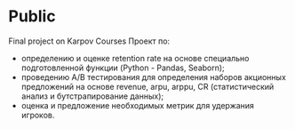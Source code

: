# Public
Final project on Karpov Courses
Проект по: 
- определению и оценке retention rate на основе специально подготовленной функции (Python - Pandas, Seaborn);
- проведению A/B тестирования для определения наборов акционных предложений на основе revenue, arpu, arppu, CR (статистический анализ и бутстрапирование данных);
- оценка и предложение необходимых метрик для удержания игроков.
